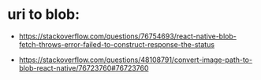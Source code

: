 # uri to blob:

- https://stackoverflow.com/questions/76754693/react-native-blob-fetch-throws-error-failed-to-construct-response-the-status

- https://stackoverflow.com/questions/48108791/convert-image-path-to-blob-react-native/76723760#76723760
